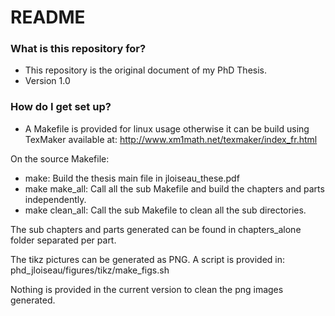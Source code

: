 # README #

### What is this repository for? ###

* This repository is the original document of my PhD Thesis. 
* Version 1.0

### How do I get set up? ###

* A Makefile is provided for linux usage otherwise it can be build using TexMaker available at: 
http://www.xm1math.net/texmaker/index_fr.html

On the source Makefile: 

* make: Build the thesis main file in jloiseau_these.pdf
* make make_all: Call all the sub Makefile and build the chapters and parts independently. 
* make clean_all: Call the sub Makefile to clean all the sub directories. 

The sub chapters and parts generated can be found in chapters_alone folder separated per part. 

The tikz pictures can be generated as PNG. 
A script is provided in:
phd_jloiseau/figures/tikz/make_figs.sh

Nothing is provided in the current version to clean the png images generated. 